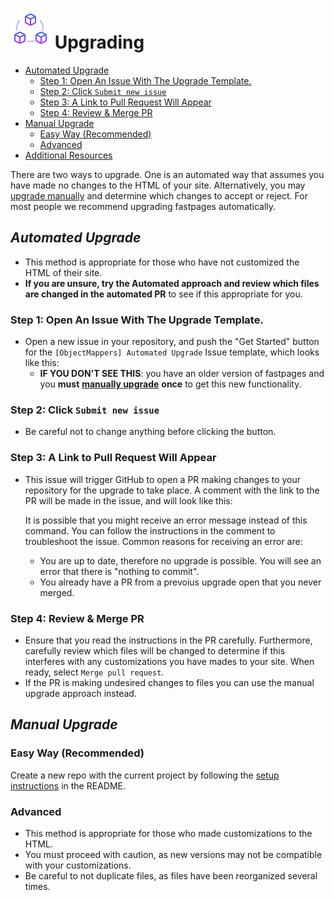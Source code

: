 # ![image info](../assets/icons/icons8-module-64.png) Upgrading

* [Automated Upgrade](upgrade.md#automated-upgrade)
  * [Step 1: Open An Issue With The Upgrade Template.](upgrade.md#step-1-open-an-issue-with-the-upgrade-template)
  * [Step 2: Click `Submit new issue`](upgrade.md#step-2-click-submit-new-issue)
  * [Step 3: A Link to Pull Request Will Appear](upgrade.md#step-3-a-link-to-pull-request-will-appear)
  * [Step 4: Review & Merge PR](upgrade.md#step-4-review-merge-pr)
* [Manual Upgrade](upgrade.md#manual-upgrade)
  * [Easy Way \(Recommended\)](upgrade.md#easy-way-recommended)
  * [Advanced](upgrade.md#advanced)
* [Additional Resources](upgrade.md#additional-resources)

There are two ways to upgrade. One is an automated way that assumes you have made no changes to the HTML of your site. Alternatively, you may [upgrade manually](upgrade.md#manual-upgrade) and determine which changes to accept or reject. For most people we recommend upgrading fastpages automatically.

## _Automated Upgrade_

* This method is appropriate for those who have not customized the HTML of their site.  
* **If you are unsure, try the Automated approach and review which files are changed in the automated PR** to see if this appropriate for you.

### Step 1: Open An Issue With The Upgrade Template.

* Open a new issue in your repository, and push the "Get Started" button for the `[ObjectMappers] Automated Upgrade` Issue template, which looks like this:
  * **IF YOU DON'T SEE THIS**: you have an older version of fastpages and you **must** [**manually upgrade**](upgrade.md#manual-upgrade) **once** to get this new functionality.

### Step 2: Click `Submit new issue`

* Be careful not to change anything before clicking the button.

### Step 3: A Link to Pull Request Will Appear

* This issue will trigger GitHub to open a PR making changes to your repository for the upgrade to take place. A comment with the link to the PR will be made in the issue, and will look like this:

  It is possible that you might receive an error message instead of this command. You can follow the instructions in the comment to troubleshoot the issue. Common reasons for receiving an error are:

  * You are up to date, therefore no upgrade is possible.  You will see an error that there is "nothing to commit".
  * You already have a PR from a prevoius upgrade open that you never merged.

### Step 4: Review & Merge PR

* Ensure that you read the instructions in the PR carefully.  Furthermore, carefully review which files will be changed to determine if this interferes with any customizations you have mades to your site.  When ready, select `Merge pull request`.  
* If the PR is making undesired changes to files you can use the manual upgrade approach instead.

## _Manual Upgrade_

### Easy Way \(Recommended\)

Create a new repo with the current project by following the [setup instructions](https://github.com/AlexRogalskiy/object-mappers-playground#setup-instructions) in the README.

### Advanced

* This method is appropriate for those who made customizations to the HTML.  
* You must proceed with caution, as new versions may not be compatible with your customizations.
* Be careful to not duplicate files, as files have been reorganized several times.

